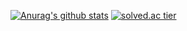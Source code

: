 [![Anurag's github stats](https://github-readme-stats.vercel.app/api?username=Hee-Jae&count_private=true&show_icons=true)](https://github.com/anuraghazra/github-readme-stats)
[![solved.ac tier](http://mazassumnida.wtf/api/generate_badge?boj=jhj967878)](https://solved.ac/jhj967878)
<!--
**Hee-Jae/Hee-Jae** is a ✨ _special_ ✨ repository because its `README.md` (this file) appears on your GitHub profile.

Here are some ideas to get you started:

- 🔭 I’m currently working on ...
- 🌱 I’m currently learning ...
- 👯 I’m looking to collaborate on ...
- 🤔 I’m looking for help with ...
- 💬 Ask me about ...
- 📫 How to reach me: ...
- 😄 Pronouns: ...
- ⚡ Fun fact: ...
-->
